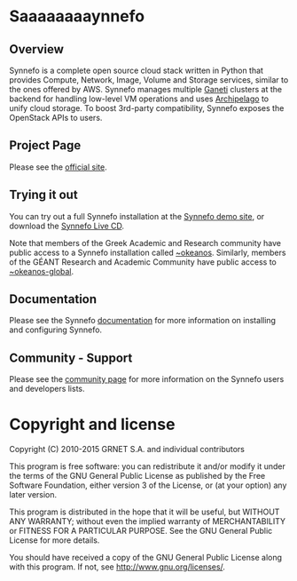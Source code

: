 Saaaaaaaaynnefo
=======

Overview
--------

Synnefo is a complete open source cloud stack written in Python that provides
Compute, Network, Image, Volume and Storage services, similar to the ones
offered by AWS. Synnefo manages multiple
[Ganeti](http://code.google.com/p/ganeti)  clusters at the backend for handling
low-level VM operations and uses
[Archipelago](http://www.synnefo.org/docs/archipelago/latest/)  to unify cloud
storage. To boost 3rd-party compatibility, Synnefo exposes the OpenStack APIs
to users.

Project Page
------------

Please see the [official site](http://www.synnefo.org).

Trying it out
-------------

You can try out a full Synnefo installation at the [Synnefo demo
site](https://accounts.demo.synnefo.org/ui/login), or download the [Synnefo
Live CD](http://www.synnefo.org/redirect/livecd.iso).

Note that members of the Greek Academic and Research community have public
access to a Synnefo installation called [~okeanos](https://okeanos.grnet.gr).
Similarly, members of the GÉANT Research and Academic Community have public
access to [~okeanos-global](https://okeanos-global.grnet.gr).

Documentation
-------------

Please see the Synnefo
[documentation](http://www.synnefo.org/docs/synnefo/latest/index.html) for more
information on installing and configuring Synnefo.

Community - Support
-------------------

Please see the [community page](http://www.synnefo.org/community.html)
for more information on the Synnefo users and developers lists.


Copyright and license
=====================

Copyright (C) 2010-2015 GRNET S.A. and individual contributors

This program is free software: you can redistribute it and/or modify
it under the terms of the GNU General Public License as published by
the Free Software Foundation, either version 3 of the License, or
(at your option) any later version.

This program is distributed in the hope that it will be useful,
but WITHOUT ANY WARRANTY; without even the implied warranty of
MERCHANTABILITY or FITNESS FOR A PARTICULAR PURPOSE.  See the
GNU General Public License for more details.

You should have received a copy of the GNU General Public License
along with this program.  If not, see <http://www.gnu.org/licenses/>.

